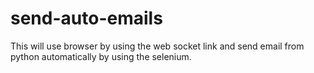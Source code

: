 # send-auto-emails
This will use browser by using the web socket link and send email from python automatically by using the selenium.
